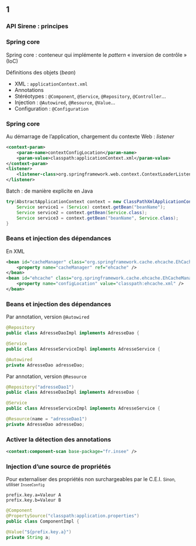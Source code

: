 <!-- .slide: data-background-image="images/spring.png" data-background-size="1200px" class="chapter" -->
## 1
### API Sirene : principes





<!-- .slide: class="slide" -->
### Spring core
Spring core : conteneur qui implémente le *pattern* «&nbsp;inversion de contrôle&nbsp;» (IoC)

Définitions des objets (*bean*)
 - XML : `applicationContext.xml`
 - Annotations
  - Stéréotypes : `@Component`, `@Service`, `@Repository`, `@Controller`…
  - Injection : `@Autowired`, `@Resource`, `@Value`…
  - Configuration : `@Configuration`





<!-- .slide: class="slide" -->
### Spring core
Au démarrage de l’application, chargement du contexte
Web : *listener*
```xml
<context-param>
    <param-name>contextConfigLocation</param-name>
    <param-value>classpath:applicationContext.xml</param-value>
</context-param>
<listener>
    <listener-class>org.springframework.web.context.ContextLoaderListener</listener-class>
</listener>
```
Batch : de manière explicite en Java
```java
try(AbstractApplicationContext context = new ClassPathXmlApplicationContext("applicationContext.xml")){
    Service service1 = (Service) context.getBean("beanName");
    Service service2 = context.getBean(Service.class);
    Service service3 = context.getBean("beanName", Service.class);
}
```





<!-- .slide: class="slide" -->
### Beans et injection des dépendances
En XML
```xml
<bean id="cacheManager" class="org.springframework.cache.ehcache.EhCacheCacheManager">
    <property name="cacheManager" ref="ehcache" />
</bean>
<bean id="ehcache" class="org.springframework.cache.ehcache.EhCacheManagerFactoryBean">
    <property name="configLocation" value="classpath:ehcache.xml" />
</bean>
```





<!-- .slide: class="slide" -->
### Beans et injection des dépendances
Par annotation, version `@Autowired`
```java
@Repository
public class AdresseDaoImpl implements AdresseDao {
```
```java
@Service
public class AdresseServiceImpl implements AdresseService {

@Autowired
private AdresseDao adresseDao;
```
Par annotation, version `@Resource`
```java
@Repository("adresseDao1")
public class AdresseDaoImpl implements AdresseDao {
```
```java
@Service
public class AdresseServiceImpl implements AdresseService {

@Resource(name = "adresseDao1")
private AdresseDao adresseDao;
```





<!-- .slide: class="slide" -->
### Activer la détection des annotations
```xml
<context:component-scan base-package="fr.insee" />
```





<!-- .slide: class="slide" -->
### Injection d’une source de propriétés
Pour externaliser des propriétés non surchargeables par le C.E.I.
<small>Sinon, utiliser `InseeConfig`</small>
```
prefix.key.a=Valeur A
prefix.key.b=Valeur B
```
```java
@Component
@PropertySource("classpath:application.properties")
public class ComponentImpl {

@Value("${prefix.key.a}")
private String a;
```
